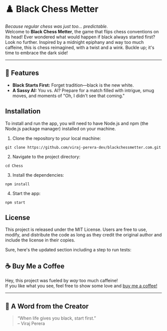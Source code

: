 # ♟️ Black Chess Metter

*Because regular chess was just too... predictable.*  
Welcome to **Black Chess Metter**, the game that flips chess conventions on its head! Ever wondered what would happen if black always started first? Look no further. Inspired by a midnight epiphany and way too much caffeine, this is chess reimagined, with a twist and a wink. Buckle up; it's time to embrace the dark side!

---

## 🎉 Features

- **Black Starts First:** Forget tradition—black is the new white.
- **A Sassy AI:** You vs. AI? Prepare for a match filled with intrigue, smug moves, and moments of "Oh, I didn't see that coming."

## Installation

To install and run the app, you will need to have Node.js and npm (the Node.js package manager) installed on your machine.

1. Clone the repository to your local machine:

```command
git clone https://github.com/viraj-perera-dev/blackchessmetter.com.git
```

2. Navigate to the project directory:

```command
cd Chess
```

3. Install the dependencies:

```command
npm install
```

4. Start the app:

```command
npm start
```

## License

This project is released under the MIT License. Users are free to use, modify, and distribute the code as long as they credit the original author and include the license in their copies.

Sure, here's the updated section including a step to run tests:

## ☕ Buy Me a Coffee

Hey, this project was fueled by *way* too much caffeine!  
If you like what you see, feel free to show some love and [buy me a coffee!](https://buymeacoffee.com/virajperera)

---

## 🙏 A Word from the Creator

> “When life gives you black, start first.”  
> – Viraj Perera
